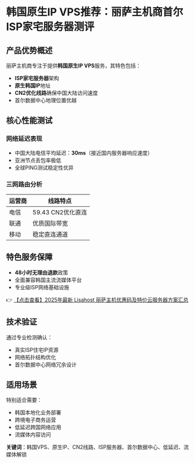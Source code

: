 # 韩国原生IP VPS推荐：丽萨主机商首尔ISP家宅服务器测评

## 产品优势概述

丽萨主机商专注于提供**韩国原生IP VPS**服务，其特色包括：
- **ISP家宅服务器**架构
- **原生韩国IP**地址
- **CN2优化线路**确保中国大陆访问速度
- 首尔数据中心地理位置优越

## 核心性能测试

### 网络延迟表现
- 中国大陆电信平均延迟：**30ms**（接近国内服务器响应速度）
- 亚洲节点丢包率极低
- 全球PING测试稳定性优异

### 三网路由分析
| 运营商 | 线路特点                  |
|--------|---------------------------|
| 电信   | 59.43 CN2优化直连         |
| 联通   | 优质国际带宽              |
| 移动   | 稳定直连通道              |

## 特色服务保障
- **48小时无理由退款**政策
- 全面兼容韩国主流流媒体平台
- 专业级ISP网络基础设施

👉 [【点击查看】2025年最新 Lisahost 丽萨主机优惠码及特价云服务器方案汇总](https://bit.ly/lisazhuji)

## 技术验证
通过专业检测确认：
- 真实ISP住宅IP资源
- 网络拓扑结构优化
- 首尔数据中心网络冗余设计

## 适用场景
特别适合需要：
- 韩国本地化业务部署
- 跨境电子商务运营
- 低延迟跨国网络应用
- 流媒体内容访问

**关键词**：韩国VPS、原生IP、CN2线路、ISP服务器、首尔数据中心、低延迟、流媒体解锁